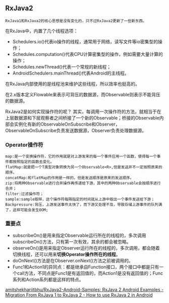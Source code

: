 ## RxJava2

	RxJava1和RxJava2的核心思想是没有变化的，只不过RxJava2更新了一些新东西。

在RxJava中，内置了几个线程选项：

- Schedulers.io()代表io操作的线程，通常用于网络，读写文件等io密集型的操作；
- Schedules.computation()代表CPU计算密集型的操作，例如需要大量计算的操作；
- Schedules.newThread()代表一个常规的新线程；
- AndroidSchedulers.mainThread()代表Android的主线程。

在RxJava内部使用的是线程池来维护这些线程，所以效率也挺高的。

在2.x版本定义Flowable来表示可背压的数据源，而Observable则表示不能背压的数据源。

RxJava2是如何实现操作符的呢？
其实，每调用一次操作符的方法，就相当于在上层数据源和下层观察者之间桥接了一个新的Observable；桥接的Observable内部会实例化有新的ObservableOnSubscribe和Observer，ObservableOnSubscribe负责发送数据源，Observer负责处理数据源。

### Operator操作符
	map:是一个变换操作符，它的作用就是对上游发来的每一个事件应用一个函数，使得每一个事件都按照指定的函数去变化。
	flatMap:就是把一个T类型对象转换为另一个Observable<R>,但是发送并不一定按照原来的顺序。
	concatMap:和flatMap的作用是一样的，但是发送顺序是原来的发送顺序。
	zip:将两种Observable进行合并操作再传递给下游，其中的两种Observable会按顺序进行合并；
	filter:过滤操作符；
	sample:sample取样，这个操作符每隔指定的时间就从上游中取出一个事件发送给下游；
	Backpressure:背压，上游发送事件太快了，而下游又处理不及，导致存储上游事件的队列满了，这样可能会发生OOM;

### 重要点

- subscribeOn()是用来指定Observable运行所在的线程的，多次调用subscribeOn()方法，只有第一次有效，其余的都会被忽略。
- observeOn()是用来指定Observer运行所在的线程的，多次调用，都会随着切换线程，还可以用来**切换Operator操作所在的线程**。
- doOnNext()方法是在Observer.onNext()方法之前被调用的。
- Func1和Action1的异同点：都是继承自Function接口，两个接口中都是只有一个call方法，不同点是Func1是有返回值的，而Action1是没有返回值的；Func系列和Action系列都是这样的特点。

[amitshekhariitbhu/RxJava2\-Android\-Samples: RxJava 2 Android Examples \- Migration From RxJava 1 to RxJava 2 \- How to use RxJava 2 in Android](https://github.com/amitshekhariitbhu/RxJava2-Android-Samples)
